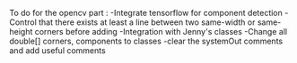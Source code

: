 To do for the opencv part :
-Integrate tensorflow for component detection
-Control that there exists at least a line between two same-width or same-height corners before adding
-Integration with Jenny's classes
-Change all double[] corners, components to classes 
-clear the systemOut comments and add useful comments
